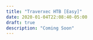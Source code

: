 ```yaml
---
title: "Traverxec HTB [Easy]"
date: 2020-01-04T22:08:40-05:00
draft: true
description: "Coming Soon"
---
```


